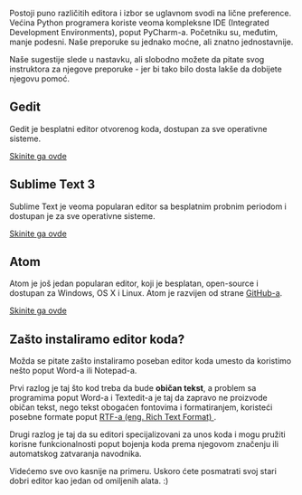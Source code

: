 Postoji puno različitih editora i izbor se uglavnom svodi na lične preference. Većina Python programera koriste veoma kompleksne IDE (Integrated Development Environments), poput PyCharm-a. Početniku su, međutim, manje podesni. Naše preporuke su jednako moćne, ali znatno jednostavnije.

Naše sugestije slede u nastavku, ali slobodno možete da pitate svog instruktora za njegove preporuke - jer bi tako bilo dosta lakše da dobijete njegovu pomoć.

## Gedit

Gedit je besplatni editor otvorenog koda, dostupan za sve operativne sisteme.

[Skinite ga ovde](https://wiki.gnome.org/Apps/Gedit#Download)

## Sublime Text 3

Sublime Text je veoma popularan editor sa besplatnim probnim periodom i dostupan je za sve operativne sisteme.

[Skinite ga ovde](https://www.sublimetext.com/3)

## Atom

Atom je još jedan popularan editor, koji je besplatan, open-source i dostupan za Windows, OS X i Linux. Atom je razvijen od strane [GitHub-a](https://github.com/).

[Skinite ga ovde](https://atom.io/)

## Zašto instaliramo editor koda?

Možda se pitate zašto instaliramo poseban editor koda umesto da koristimo nešto poput Word-a ili Notepad-a.

Prvi razlog je taj što kod treba da bude **običan tekst**, a problem sa programima poput Word-a i Textedit-a je taj da zapravo ne proizvode običan tekst, nego tekst obogaćen fontovima i formatiranjem, koristeći posebne formate poput [RTF-a (eng. Rich Text Format) ](https://en.wikipedia.org/wiki/Rich_Text_Format).

Drugi razlog je taj da su editori specijalizovani za unos koda i mogu pružiti korisne funkcionalnosti poput bojenja koda prema njegovom značenju ili automatskog zatvaranja navodnika.

Videćemo sve ovo kasnije na primeru. Uskoro ćete posmatrati svoj stari dobri editor kao jedan od omiljenih alata. :)